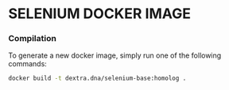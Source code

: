 # SELENIUM DOCKER IMAGE

### Compilation

To generate a new docker image, simply run one of the following commands:

```bash
docker build -t dextra.dna/selenium-base:homolog .
```
